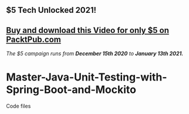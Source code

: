 ## $5 Tech Unlocked 2021!
[Buy and download this Video for only $5 on PacktPub.com](https://www.packtpub.com/product/master-java-unit-testing-with-spring-boot-and-mockito-video/9781789346077)
-----
*The $5 campaign         runs from __December 15th 2020__ to __January 13th 2021.__*

# Master-Java-Unit-Testing-with-Spring-Boot-and-Mockito
Code files

